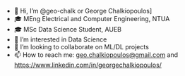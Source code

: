 - 👋 Hi, I’m @geo-chalk or George Chalkiopoulos]
- 🎓 MEng Electrical and Computer Engineering, NTUA
- 🎓 MSc Data Science Student,  AUEB
- 👀 I’m interested in Data Science 
- 💞️ I’m looking to collaborate on ML/DL projects
- 📫 How to reach me: geo.chalkiopoulos@gmail.com and https://www.linkedin.com/in/georgechalkiopoulos/

<!---
geo-chalk/geo-chalk is a ✨ special ✨ repository because its `README.md` (this file) appears on your GitHub profile.
You can click the Preview link to take a look at your changes.
--->
